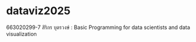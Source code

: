 # dataviz2025
663020299-7 สิริกร บุตรวงษ์  : Basic Programming for data scientists and data visualization
